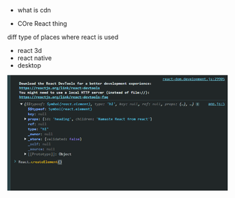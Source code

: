 - what is cdn

- COre React thing 
<script crossorigin src="https://unpkg.com/react@18/umd/react.development.js"></script>

<!-- Dom to make react work on web -->
<script crossorigin src="https://unpkg.com/react-dom@18/umd/react-dom.development.js"></script>

diff type of places where react is used
- react 3d
- react native
- desktop

![React Element](image.png)